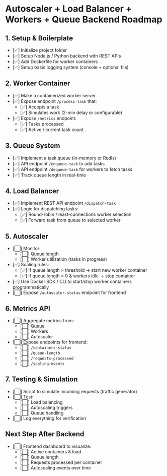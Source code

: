   # Autoscaler + Load Balancer + Workers + Queue Backend Roadmap

  ## 1. Setup & Boilerplate
  - [✅] Initialize project folder
  - [✅] Setup Node.js / Python backend with REST APIs
  - [✅] Add Dockerfile for worker containers
  - [✅] Setup basic logging system (console + optional file)

  ## 2. Worker Container
  - [✅] Make a containerized worker server
  - [✅] Expose endpoint `/process-task` that:
    - [✅] Accepts a task
    - [✅] Simulates work (2-min delay or configurable)
  - [✅] Expose `/metrics` endpoint:
    - [✅] Tasks processed
    - [✅] Active / current task count

  ## 3. Queue System
  - [✅] Implement a task queue (in-memory or Redis)
  - [✅] API endpoint `/enqueue-task` to add tasks
  - [✅] API endpoint `/dequeue-task` for workers to fetch tasks
  - [✅] Track queue length in real-time

  ## 4. Load Balancer
  - [✅] Implement REST API endpoint `/dispatch-task`
  - [✅] Logic for dispatching tasks:
    - [✅] Round-robin / least-connections worker selection
    - [✅] Forward task from queue to selected worker


  ## 5. Autoscaler
  - [⬜] Monitor:
    - [⬜] Queue length
    - [⬜] Worker utilization (tasks in progress)
  - [✅] Scaling rules:
    - [✅] If queue length > threshold → start new worker container
    - [✅] If queue length = 0 & workers idle → stop container
  - [✅] Use Docker SDK / CLI to start/stop worker containers programmatically
  - [⬜] Expose `/autoscaler-status` endpoint for frontend

  ## 6. Metrics API
  - [⬜] Aggregate metrics from:
    - [⬜] Queue
    - [⬜] Workers
    - [⬜] Autoscaler
  - [⬜] Expose endpoints for frontend:
    - [⬜] `/containers-status`
    - [⬜] `/queue-length`
    - [⬜] `/requests-processed`
    - [⬜] `/scaling-events`

  ## 7. Testing & Simulation
  - [⬜] Script to simulate incoming requests (traffic generator)
  - [⬜] Test:
    - [⬜] Load balancing
    - [⬜] Autoscaling triggers
    - [⬜] Queue handling
  - [⬜] Log everything for verification

  ## Next Step After Backend
  - [⬜] Frontend dashboard to visualize:
    - [⬜] Active containers & load
    - [⬜] Queue length
    - [⬜] Requests processed per container
    - [⬜] Autoscaling events over time
